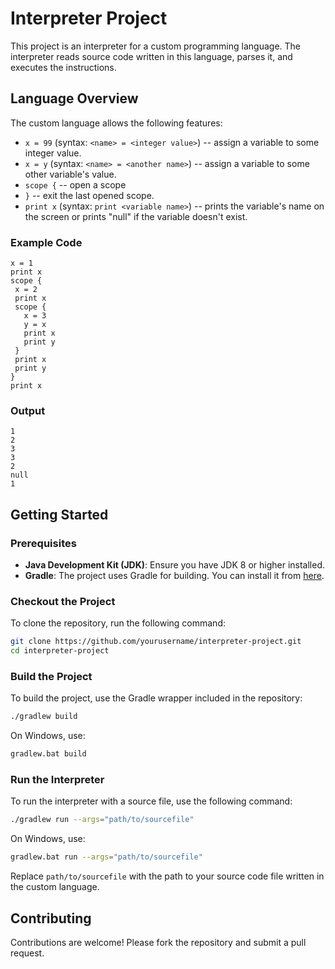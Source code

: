 # Interpreter Project

This project is an interpreter for a custom programming language. The interpreter reads source code written in this language, parses it, and executes the instructions.

## Language Overview

The custom language allows the following features:

- `x = 99` (syntax: `<name> = <integer value>`) -- assign a variable to some integer value.
- `x = y` (syntax: `<name> = <another name>`) -- assign a variable to some other variable's value.
- `scope {` -- open a scope
- `}`  -- exit the last opened scope.
- `print x` (syntax: `print <variable name>`) -- prints the variable's name on the screen or prints "null" if the variable doesn't exist.


### Example Code

```code
x = 1
print x
scope {
 x = 2
 print x
 scope {
   x = 3
   y = x
   print x
   print y
 }
 print x
 print y
}
print x
```

### Output

```
1
2
3
3
2
null
1
```

## Getting Started

### Prerequisites

- **Java Development Kit (JDK)**: Ensure you have JDK 8 or higher installed.
- **Gradle**: The project uses Gradle for building. You can install it from [here](https://gradle.org/install/).

### Checkout the Project

To clone the repository, run the following command:

```sh
git clone https://github.com/yourusername/interpreter-project.git
cd interpreter-project
```

### Build the Project

To build the project, use the Gradle wrapper included in the repository:

```sh
./gradlew build
```

On Windows, use:

```sh
gradlew.bat build
```

### Run the Interpreter

To run the interpreter with a source file, use the following command:

```sh
./gradlew run --args="path/to/sourcefile"
```

On Windows, use:

```sh
gradlew.bat run --args="path/to/sourcefile"
```

Replace `path/to/sourcefile` with the path to your source code file written in the custom language.

## Contributing

Contributions are welcome! Please fork the repository and submit a pull request.
